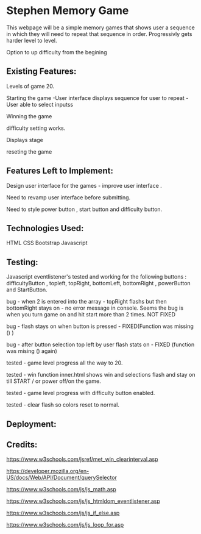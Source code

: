 # Stephen Memory Game

This webpage will be a simple memory games that shows user a sequence in which they will need to repeat that sequence in order. 
Progressivly gets harder level to level. 

Option to up difficulty from the begining 


Existing Features: 
--------------------------

Levels of game 20. 

Starting the game
    -User interface displays sequence for user to repeat
    - User able to select inputss

Winning the game

difficulty setting works.

Displays stage

reseting the game 

Features Left to Implement:  
---------------------------

Design user interface for the games - improve user interface . 

Need to revamp user interface before submitting. 

Need to style power button , start button and difficulty button.


Technologies Used:
------------------
HTML 
CSS
Bootstrap
Javascript

Testing:
--------

Javascript eventlistener's tested and working for the following buttons : difficultyButton , topleft, topRight, bottomLeft, bottomRight , powerButton and StartButton.

bug - when 2 is entered into the array - topRight flashs but then bottomRight stays on - no error message in console. Seems the bug is when you turn game on and hit start more than 2 times. NOT FIXED

bug - flash stays on when button is pressed - FIXED(Function was missing () )

bug - after button selection top left by user flash stats on - FIXED (function was mising () again)

tested - game level progress all the way to 20. 

tested - win function inner.html shows win and selections flash and stay on till START / or power off/on the game. 

tested - game level progress with difficulty button enabled. 

tested - clear flash so colors reset to normal. 




Deployment:
------------


Credits:
---------

https://www.w3schools.com/jsref/met_win_clearinterval.asp

https://developer.mozilla.org/en-US/docs/Web/API/Document/querySelector

https://www.w3schools.com/js/js_math.asp

https://www.w3schools.com/js/js_htmldom_eventlistener.asp

https://www.w3schools.com/js/js_if_else.asp

https://www.w3schools.com/js/js_loop_for.asp
